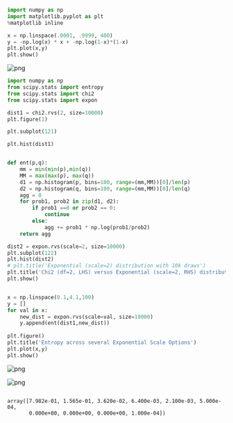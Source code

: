 

```python
import numpy as np
import matplotlib.pyplot as plt
%matplotlib inline
```


```python
x = np.linspace(.0001, .9999, 400)
y = -np.log(x) * x + -np.log(1-x)*(1-x)
plt.plot(x,y)
plt.show()
```


![png](20181230-entropy_files/20181230-entropy_1_0.png)



```python
import numpy as np
from scipy.stats import entropy
from scipy.stats import chi2
from scipy.stats import expon

dist1 = chi2.rvs(2, size=10000)
plt.figure(1)

plt.subplot(121)

plt.hist(dist1)


def ent(p,q):
    mm = min(min(p),min(q))
    MM = max(max(p), max(q))
    d1 = np.histogram(p, bins=100, range=(mm,MM))[0]/len(p)
    d2 = np.histogram(q, bins=100, range=(mm,MM))[0]/len(q)
    agg = 0
    for prob1, prob2 in zip(d1, d2):
        if prob1 ==0 or prob2 == 0:
            continue
        else:
            agg += prob1 * np.log(prob1/prob2)
    return agg

dist2 = expon.rvs(scale=2, size=10000)
plt.subplot(122)
plt.hist(dist2)
# plt.title('Exponential (scale=2) distribution with 10k draws')
plt.title('Chi2 (df=2, LHS) versus Exponential (scale=2, RHS) distribution with 10k draws')
plt.show()


x = np.linspace(0.1,4.1,100)
y = []
for val in x:
    new_dist = expon.rvs(scale=val, size=10000)
    y.append(ent(dist1,new_dist))
    
plt.figure()
plt.title('Entropy across several Exponential Scale Options')
plt.plot(x,y)
plt.show()
```


![png](20181230-entropy_files/20181230-entropy_2_0.png)



![png](20181230-entropy_files/20181230-entropy_2_1.png)



```python

```




    array([7.982e-01, 1.565e-01, 3.620e-02, 6.400e-03, 2.100e-03, 5.000e-04,
           0.000e+00, 0.000e+00, 0.000e+00, 1.000e-04])


